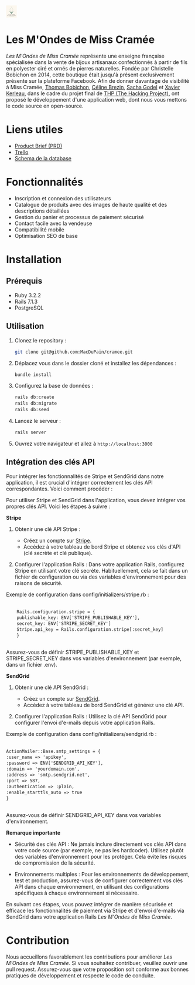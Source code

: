<img src="app/assets/images/full_logo.svg" alt="Logo">

# Les M'Ondes de Miss Cramée
*Les M'Ondes de Miss Cramée* représente une enseigne française spécialisée dans la vente de bijoux artisanaux confectionnés à partir de fils en polyester ciré et ornés de pierres naturelles. Fondée par Christelle Bobichon en 2014, cette boutique était jusqu'à présent exclusivement présente sur la plateforme Facebook. Afin de donner davantage de visibilité à Miss Cramée, [Thomas Bobichon](https://github.com/ZealRa/), [Céline Brezin](https://github.com/linexploit), [Sacha Godel](https://github.com/MacDuPain) et [Xavier Kerleau](https://github.com/xv1106), dans le cadre du projet final de [THP (The Hacking Project)](https://www.thehackingproject.org/), ont proposé le développement d'une application web, dont nous vous mettons le code source en open-source.

# Liens utiles
- [Product Brief (PRD)](https://carnation-plane-2c9.notion.site/Product-Brief-PRD-cf70fd0175df4969b96136d624d58367)
- [Trello](https://trello.com/b/DTak0NdU/projet-final)
- [Schema de la database](https://www.figma.com/board/Uz8RzqJXWkn1pYHt5ZyXZT/Untitled?node-id=0-1&t=AqopS2rj0IW8LMHn-1)

# Fonctionnalités
- Inscription et connexion des utilisateurs
- Catalogue de produits avec des images de haute qualité et des descriptions détaillées
- Gestion du panier et processus de paiement sécurisé
- Contact facile avec la vendeuse
- Compatibilité mobile
- Optimisation SEO de base

# Installation
## Prérequis
- Ruby 3.2.2
- Rails 7.1.3
- PostgreSQL

## Utilisation
1. Clonez le repository :

    ```sh
    git clone git@github.com:MacDuPain/cramee.git
    ```

2. Déplacez vous dans le dossier cloné et installez les dépendances :

    ```sh
    bundle install
    ```

3. Configurez la base de données :

    ```sh
    rails db:create
    rails db:migrate
    rails db:seed
    ```

4. Lancez le serveur :

    ```sh
    rails server
    ```

5. Ouvrez votre navigateur et allez à `http://localhost:3000`

## Intégration des clés API
Pour intégrer les fonctionnalités de Stripe et SendGrid dans notre application, il est crucial d'intégrer correctement les clés API correspondantes. Voici comment procéder :

Pour utiliser Stripe et SendGrid dans l'application, vous devez intégrer vos propres clés API. Voici les étapes à suivre :

**Stripe**
1. Obtenir une clé API Stripe :
    - Créez un compte sur [Stripe](https://stripe.com/fr).
    - Accédez à votre tableau de bord Stripe et obtenez vos clés d'API (clé secrète et clé publique).

2. Configurer l'application Rails :
     Dans votre application Rails, configurez Stripe en utilisant votre clé secrète. Habituellement, cela se fait dans un fichier de configuration ou via des variables d'environnement pour des raisons de sécurité.

Exemple de configuration dans config/initializers/stripe.rb :

<pre>
<code>
    Rails.configuration.stripe = {
    publishable_key: ENV['STRIPE_PUBLISHABLE_KEY'],
    secret_key: ENV['STRIPE_SECRET_KEY']
    Stripe.api_key = Rails.configuration.stripe[:secret_key]
    }
</code>
</pre>

Assurez-vous de définir STRIPE_PUBLISHABLE_KEY et STRIPE_SECRET_KEY dans vos variables d'environnement (par exemple, dans un fichier .env).

**SendGrid**
1. Obtenir une clé API SendGrid :
    - Créez un compte sur [SendGrid](https://sendgrid.com/en-us).
    - Accédez à votre tableau de bord SendGrid et générez une clé API.

2. Configurer l'application Rails :
     Utilisez la clé API SendGrid pour configurer l'envoi d'e-mails depuis votre application Rails.

Exemple de configuration dans config/initializers/sendgrid.rb :

<pre>
<code>
ActionMailer::Base.smtp_settings = {
:user_name => 'apikey',
:password => ENV['SENDGRID_API_KEY'],
:domain => 'yourdomain.com',
:address => 'smtp.sendgrid.net',
:port => 587,
:authentication => :plain,
:enable_starttls_auto => true
}
</code>
</pre>

Assurez-vous de définir SENDGRID_API_KEY dans vos variables d'environnement.

**Remarque importante**

- Sécurité des clés API : Ne jamais inclure directement vos clés API dans votre code source (par exemple, ne pas les hardcoder). Utilisez plutôt des variables d'environnement pour les protéger. Cela évite les risques de compromission de la sécurité.

- Environnements multiples : Pour les environnements de développement, test et production, assurez-vous de configurer correctement vos clés API dans chaque environnement, en utilisant des configurations spécifiques à chaque environnement si nécessaire.

En suivant ces étapes, vous pouvez intégrer de manière sécurisée et efficace les fonctionnalités de paiement via Stripe et d'envoi d'e-mails via SendGrid dans votre application Rails *Les M'Ondes de Miss Cramée*.

# Contribution
Nous accueillons favorablement les contributions pour améliorer *Les M'Ondes de Miss Cramée*. Si vous souhaitez contribuer, veuillez ouvrir une pull request. Assurez-vous que votre proposition soit conforme aux bonnes pratiques de développement et respecte le code de conduite.
